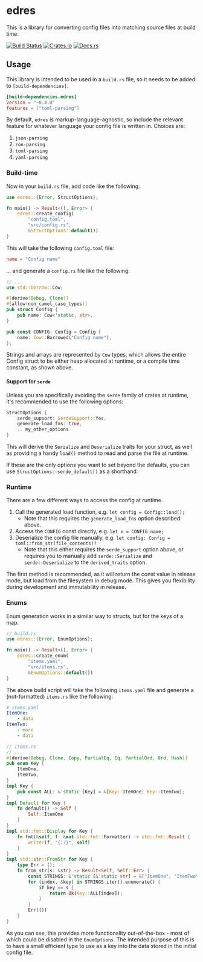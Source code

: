 edres
===

This is a library for converting config files into matching source files at build time.

[![Build Status](https://travis-ci.org/mistodon/edres.svg?branch=master)](https://travis-ci.org/mistodon/edres)
[![Crates.io](https://img.shields.io/crates/v/edres.svg)](https://crates.io/crates/edres)
[![Docs.rs](https://docs.rs/edres/badge.svg)](https://docs.rs/edres/0.5.0/edres/)

## Usage

This library is intended to be used in a `build.rs` file, so it needs to be added to `[build-dependencies]`.

```toml
[build-dependencies.edres]
version = "~0.4.0"
features = ["toml-parsing"]
```

By default, `edres` is markup-language-agnostic, so include the relevant feature for whatever language your config file is written in. Choices are:

1.  `json-parsing`
2.  `ron-parsing`
3.  `toml-parsing`
4.  `yaml-parsing`

### Build-time

Now in your `build.rs` file, add code like the following:

```rust
use edres::{Error, StructOptions};

fn main() -> Result<(), Error> {
    edres::create_config(
        "config.toml",
        "src/config.rs",
        &StructOptions::default())
}
```

This will take the following `config.toml` file:

```toml
name = "Config name"
```

... and generate a `config.rs` file like the following:

```rust
// ...
use std::borrow::Cow;

#[derive(Debug, Clone)]
#[allow(non_camel_case_types)]
pub struct Config {
    pub name: Cow<'static, str>,
}

pub const CONFIG: Config = Config {
    name: Cow::Borrowed("Config name"),
};
```

Strings and arrays are represented by `Cow` types, which allows the entire Config struct to be either heap allocated at runtime, or a compile time constant, as shown above.

#### Support for `serde`

Unless you are specifically avoiding the `serde` family of crates at runtime, it's recommended to use the following options:

```rust
StructOptions {
    serde_support: SerdeSupport::Yes,
    generate_load_fns: true,
    .. my_other_options
}
```

This will derive the `Serialize` and `Deserialize` traits for your struct, as well as providing a handy `load()` method to read and parse the file at runtime.

If these are the only options you want to set beyond the defaults, you can use `StructOptions::serde_default()` as a shorthand.

### Runtime

There are a few different ways to access the config at runtime.

1.  Call the generated load function, e.g. `let config = Config::load();`
    - Note that this requires the `generate_load_fns` option described above.
2.  Access the `CONFIG` const directly, e.g. `let x = CONFIG.name;`
3.  Deserialize the config file manually, e.g. `let config: Config = toml::from_str(file_contents)?`
    - Note that this either requires the `serde_support` option above, or requires you to manually add `serde::Serialize` and `serde::Deserialize` to the `derived_traits` option.

The first method is recommended, as it will return the const value in release mode, but load from the filesystem in debug mode. This gives you flexibility during development and immutability in release.

### Enums

Enum generation works in a similar way to structs, but for the keys of a map.

```rust
// build.rs
use edres::{Error, EnumOptions};

fn main() -> Result<(), Error> {
    edres::create_enum(
        "items.yaml",
        "src/items.rs",
        &EnumOptions::default())
}
```

The above build script will take the following `items.yaml` file and generate
a (not-formatted) `items.rs` like the following:

```yaml
# items.yaml
ItemOne:
    - data
ItemTwo:
    - more
    - data
```

```rust
// items.rs
// ...
#[derive(Debug, Clone, Copy, PartialEq, Eq, PartialOrd, Ord, Hash)]
pub enum Key {
    ItemOne,
    ItemTwo,
}
impl Key {
    pub const ALL: &'static [Key] = &[Key::ItemOne, Key::ItemTwo];
}
impl Default for Key {
    fn default() -> Self {
        Self::ItemOne
    }
}
impl std::fmt::Display for Key {
    fn fmt(&self, f: &mut std::fmt::Formatter) -> std::fmt::Result {
        write!(f, "{:?}", self)
    }
}
impl std::str::FromStr for Key {
    type Err = ();
    fn from_str(s: &str) -> Result<Self, Self::Err> {
        const STRINGS: &'static [&'static str] = &["ItemOne", "ItemTwo"];
        for (index, &key) in STRINGS.iter().enumerate() {
            if key == s {
                return Ok(Key::ALL[index]);
            }
        }
        Err(())
    }
}
```

As you can see, this provides more functionality out-of-the-box - most of
which could be disabled in the `EnumOptions`. The intended purpose of
this is to have a small efficient type to use as a key into the data stored
in the initial config file.
